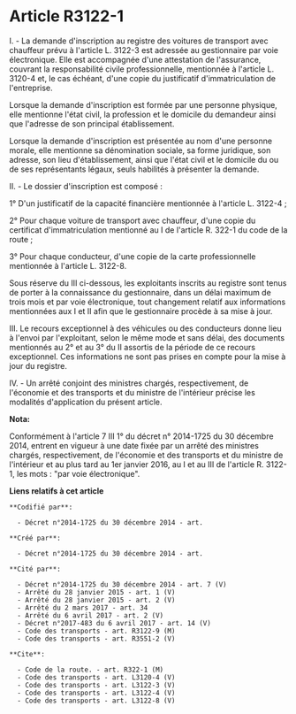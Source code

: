 # Article R3122-1

I. - La demande d'inscription au registre des voitures de transport avec chauffeur prévu à l'article L. 3122-3 est adressée
au gestionnaire par voie électronique. Elle est accompagnée d'une attestation de l'assurance, couvrant la responsabilité
civile professionnelle, mentionnée à l'article L. 3120-4 et, le cas échéant, d'une copie du justificatif d'immatriculation de
l'entreprise. 

Lorsque la demande d'inscription est formée par une personne physique, elle mentionne l'état civil, la profession et le
domicile du demandeur ainsi que l'adresse de son principal établissement. 

Lorsque la demande d'inscription est présentée au nom d'une personne morale, elle mentionne sa dénomination sociale, sa forme
juridique, son adresse, son lieu d'établissement, ainsi que l'état civil et le domicile du ou de ses représentants légaux,
seuls habilités à présenter la demande. 

II. - Le dossier d'inscription est composé : 

1° D'un justificatif de la capacité financière mentionnée à l'article L. 3122-4 ; 

2° Pour chaque voiture de transport avec chauffeur, d'une copie du certificat d'immatriculation mentionné au I de l'article
R. 322-1 du code de la route ; 

3° Pour chaque conducteur, d'une copie de la carte professionnelle mentionnée à l'article L. 3122-8. 

Sous réserve du III ci-dessous, les exploitants inscrits au registre sont tenus de porter à la connaissance du gestionnaire,
dans un délai maximum de trois mois et par voie électronique, tout changement relatif aux informations mentionnées aux I et
II afin que le gestionnaire procède à sa mise à jour. 

III. Le recours exceptionnel à des véhicules ou des conducteurs donne lieu à l'envoi par l'exploitant, selon le même mode et
sans délai, des documents mentionnés au 2° et au 3° du II assortis de la période de ce recours exceptionnel. Ces informations
ne sont pas prises en compte pour la mise à jour du registre. 

IV. - Un arrêté conjoint des ministres chargés, respectivement, de l'économie et des transports et du ministre de l'intérieur
précise les modalités d'application du présent article.

**Nota:**

Conformément à l'article 7 III 1° du décret n° 2014-1725 du 30 décembre 2014, entrent en vigueur à une date fixée par un
arrêté des ministres chargés, respectivement, de l'économie et des transports et du ministre de l'intérieur et au plus tard
au 1er janvier 2016, au I et au III de l'article R. 3122-1, les mots : "par voie électronique".

**Liens relatifs à cet article**

	**Codifié par**:

	  - Décret n°2014-1725 du 30 décembre 2014 - art.

	**Créé par**:

	  - Décret n°2014-1725 du 30 décembre 2014 - art.

	**Cité par**:

	  - Décret n°2014-1725 du 30 décembre 2014 - art. 7 (V)
	  - Arrêté du 28 janvier 2015 - art. 1 (V)
	  - Arrêté du 28 janvier 2015 - art. 2 (V)
	  - Arrêté du 2 mars 2017 - art. 34
	  - Arrêté du 6 avril 2017 - art. 2 (V)
	  - Décret n°2017-483 du 6 avril 2017 - art. 14 (V)
	  - Code des transports - art. R3122-9 (M)
	  - Code des transports - art. R3551-2 (V)

	**Cite**:

	  - Code de la route. - art. R322-1 (M)
	  - Code des transports - art. L3120-4 (V)
	  - Code des transports - art. L3122-3 (V)
	  - Code des transports - art. L3122-4 (V)
	  - Code des transports - art. L3122-8 (V)
